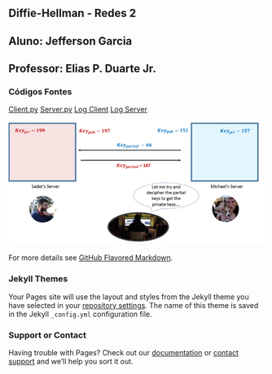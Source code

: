 ## Diffie-Hellman - Redes 2
## Aluno: Jefferson Garcia
## Professor: Elias P. Duarte Jr.

### Códigos Fontes

[Client.py](https://github.com/Jefferson-Garciaa/Diffie-Hellman/blob/main/Page/client.py.txt)
[Server.py](https://github.com/Jefferson-Garciaa/Diffie-Hellman/blob/main/Page/server.py.txt)
[Log Client](https://github.com/Jefferson-Garciaa/Diffie-Hellman/blob/main/Page/log_client.txt.txt)
[Log Server](https://github.com/Jefferson-Garciaa/Diffie-Hellman/blob/main/Page/log_server.txt.txt)


![Image](https://github.com/Jefferson-Garciaa/Diffie-Hellman/blob/main/Page/imagens/imagem1.png?raw=true)


For more details see [GitHub Flavored Markdown](https://guides.github.com/features/mastering-markdown/).

### Jekyll Themes

Your Pages site will use the layout and styles from the Jekyll theme you have selected in your [repository settings](https://github.com/Jefferson-Garciaa/Diffie-Hellman/settings/pages). The name of this theme is saved in the Jekyll `_config.yml` configuration file.

### Support or Contact

Having trouble with Pages? Check out our [documentation](https://docs.github.com/categories/github-pages-basics/) or [contact support](https://support.github.com/contact) and we’ll help you sort it out.

